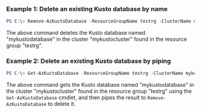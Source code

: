 ### Example 1: Delete an existing Kusto database by name

```powershell
PS C:\> Remove-AzKustoDatabase -ResourceGroupName testrg -ClusterName mykustocluster -Name mykustodatabase
```

The above command deletes the Kusto database named "mykustodatabase" in the cluster "mykustocluster" found in the resource group "testrg".

### Example 2: Delete an existing Kusto database by piping

```powershell
PS C:\> Get-AzKustoDatabase -ResourceGroupName testrg -ClusterName mykustocluster -Name mykustodatabase | Remove-AzKustoDatabase
```

The above command gets the Kusto database named "mykustodatabase" in the cluster "mykustocluster" found in the resource group "testrg" using the `Get-AzKustoDatabase` cmdlet, and then pipes the result to `Remove-AzKustoDatabase` to delete it.
